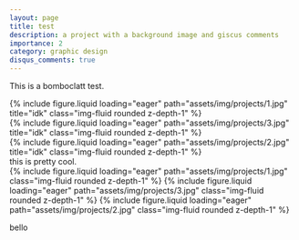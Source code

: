 ```yaml
---
layout: page
title: test
description: a project with a background image and giscus comments
importance: 2
category: graphic design
disqus_comments: true
---
```


This is a bomboclatt test.

<div class="row">
    <div class="col-lg mt-3 mt-md-0">
        {% include figure.liquid loading="eager" path="assets/img/projects/1.jpg" title="idk" class="img-fluid rounded z-depth-1" %}
    </div>
    <div class="col-lg mt-3 mt-md-0">
        {% include figure.liquid loading="eager" path="assets/img/projects/3.jpg" title="idk" class="img-fluid rounded z-depth-1" %}
    </div>
    <div class="col-lg mt-3 mt-md-0">
        {% include figure.liquid loading="eager" path="assets/img/projects/2.jpg" title="idk" class="img-fluid rounded z-depth-1" %}
    </div>
</div>
<div class="caption">
    this is pretty cool.
</div>

<swiper-container keyboard="true" navigation="true" pagination="true" pagination-clickable="true" pagination-dynamic-bullets="true" rewind="true">
  <swiper-slide>{% include figure.liquid loading="eager" path="assets/img/projects/1.jpg" class="img-fluid rounded z-depth-1" %}</swiper-slide>
  <swiper-slide>{% include figure.liquid loading="eager" path="assets/img/projects/3.jpg" class="img-fluid rounded z-depth-1" %}</swiper-slide>
  <swiper-slide>{% include figure.liquid loading="eager" path="assets/img/projects/2.jpg" class="img-fluid rounded z-depth-1" %}</swiper-slide>
</swiper-container>

bello